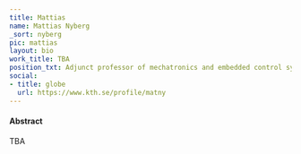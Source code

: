 ```yaml
---
title: Mattias
name: Mattias Nyberg
_sort: nyberg
pic: mattias
layout: bio
work_title: TBA
position_txt: Adjunct professor of mechatronics and embedded control systems at KTH
social:
- title: globe
  url: https://www.kth.se/profile/matny
---
```


#### Abstract
TBA

